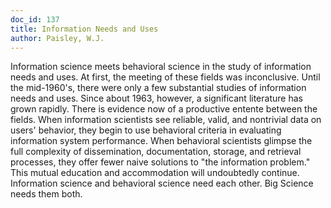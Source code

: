 ```yaml
---
doc_id: 137
title: Information Needs and Uses
author: Paisley, W.J.
---
```


Information science meets behavioral science in the study of information
needs and uses.  At first, the meeting of these fields was inconclusive.  Until
the mid-1960's, there were only a few substantial studies of information
needs and uses.  Since about 1963, however, a significant literature has
grown rapidly.
  There is evidence now of a productive entente between the fields.
When information scientists see reliable, valid, and nontrivial data on
users' behavior, they begin to use behavioral criteria in evaluating
information system performance.  When behavioral scientists glimpse the
full complexity of dissemination, documentation, storage, and retrieval
processes, they offer fewer naive solutions to "the information problem."
  This mutual education and accommodation will undoubtedly continue.
Information science and behavioral science need each other.  Big Science
needs them both.
